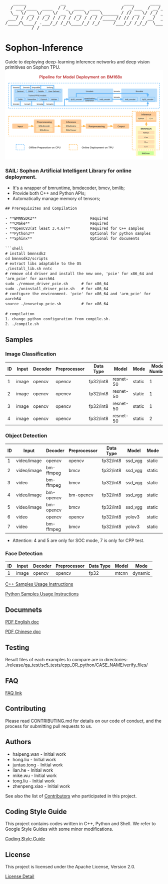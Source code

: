 <pre>
   _____             __                      ____      ____
  / ___/____  ____  / /_  ____  ____        /  _/___  / __/__  ________  ____  ________
  \__ \/ __ \/ __ \/ __ \/ __ \/ __ \______ / // __ \/ /_/ _ \/ ___/ _ \/ __ \/ ___/ _ \
 ___/ / /_/ / /_/ / / / / /_/ / / / /_____// // / / / __/  __/ /  /  __/ / / / /__/  __/
/____/\____/ .___/_/ /_/\____/_/ /_/     /___/_/ /_/_/  \___/_/   \___/_/ /_/\___/\___/
          /_/
</pre>

# Sophon-Inference

Guide to deploying deep-learning inference networks and deep vision primitives on Sophon TPU.
![image](docs/images/sophon_inference.png)

### SAIL: Sophon Artificial Intelligent Library for online deployment.
* It's a wrapper of bmruntime, bmdecoder, bmcv, bmlib;
* Provide both C++ and Python APIs;
* Automatically manage memory of tensors;

```
## Prerequisites and Compilation

- **BMNNSDK2**                        Required
- **CMake**                           Required
- **OpenCV3(at least 3.4.6)**         Required for C++ samples
- **Python3**                         Optional for python samples
- **Sphinx**                          Optional for documents

```shell
# install bmnnsdk2
cd bmnnsdk2/scripts
# extract libs adaptable to the OS
./install_lib.sh nntc
# remove old driver and install the new one, 'pcie' for x86_64 and 'arm_pcie' for aarch64
sudo ./remove_driver_pcie.sh      # for x86_64
sudo ./uninstall_driver_pcie.sh   # for x86_64
# configure the environment. 'pcie' for x86_64 and 'arm_pcie' for aarch64
source ./envsetup_pcie.sh         # for x86_64

# compilation
1. change python configuration from compile.sh.
2. ./compile.sh

```

## Samples

### Image Classification

ID|Input|Decoder|Preprocessor|Data Type|Model|Mode|Model Number|TPU Number|Multi-Thread
-|-|-|-|-|-|-|-|-|-
1|image|opencv|opencv|fp32/int8|resnet-50|static|1|1|N
2|image|opencv|opencv|fp32/int8|resnet-50|static|1|1|Y
3|image|opencv|opencv|fp32/int8|resnet-50|static|1|2|Y
4|image|opencv|opencv|fp32/int8|resnet-50|static|2|1|Y

### Object Detection

ID|Input|Decoder|Preprocessor|Data Type|Model|Mode|Batch Size|Multi-Thread
-|-|-|-|-|-|-|-|-
1|video/image|opencv|opencv|fp32/int8|ssd_vgg|static|1|N
2|video/image|bm-ffmpeg|bmcv|fp32/int8|ssd_vgg|static|1|N
3|video|bm-ffmpeg|bmcv|fp32/int8|ssd_vgg|static|4|N
4|video/image|bm-opencv|bm-opencv|fp32/int8|ssd_vgg|static|1|N
5|video/image|bm-opencv|bmcv|fp32/int8|ssd_vgg|static|1|N
6|video|opencv|opencv|fp32/int8|yolov3|static|1|Y
7|video|bm-ffmpeg|bmcv|fp32/int8|yolov3|static|1|Y

* Attention: 4 and 5 are only for SOC mode, 7 is only for CPP test.

### Face Detection

ID|Input|Decoder|Preprocessor|Data Type|Model|Mode
-|-|-|-|-|-|-
1|image|opencv|opencv|fp32|mtcnn|dynamic

[C++ Samples Usage Instructions](samples/cpp/README.md)

[Python Samples Usage Instructions](samples/python/README.md)

## Documnets

[PDF English doc](docs/Sophon_Inference_en.pdf)

[PDF Chinese doc](docs/Sophon_Inference_zh.pdf)

## Testing

Result files of each examples to compare are in directories: ./release/qa_test/sc5_tests/cpp_OR_python/CASE_NAME/verify_files/

## FAQ
[FAQ link](docs/FAQ.md)

## Contributing

Please read CONTRIBUTING.md for details on our code of conduct, and the process for submitting pull requests to us.

## Authors

* haipeng.wan   - Initial work
* hong.liu      - Initial work
* juntao.tong   - Initial work
* lian.he       - Initial work
* mike.wu       - Initial work
* tong.liu      - Initial work
* zhenpeng.xiao - Initial work

See also the list of [Contributors](CODEOWNERS) who participated in this project.

## Coding Style Guide

This project contains codes written in C++, Python and Shell. We refer to Google Style Guides with some minor modifications.

[Coding Style Guide](docs/CODING_STYLE_GUIDE.md)

## License

This project is licensed under the Apache License, Version 2.0.

[License Detail](LICENSE)
